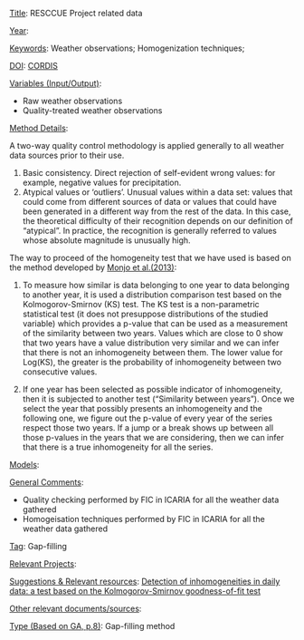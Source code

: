 <ins>Title</ins>: RESCCUE Project related data

<ins>Year</ins>: 

<ins>Keywords</ins>: Weather observations; Homogenization techniques; 

<ins>DOI</ins>: [CORDIS](https://cordis.europa.eu/project/id/700174) 

<ins>Variables (Input/Output)</ins>:
* Raw weather observations
* Quality-treated weather observations

<ins>Method Details</ins>: 

A two-way quality control methodology is applied generally to all weather data sources prior to their use.
1. Basic consistency. Direct rejection of self-evident wrong values: for example,
negative values for precipitation.
2. Atypical values or ‘outliers’. Unusual values within a data set: values that could come from different sources of data or values that could have been generated in a different way from the rest of the data. In this case, the theoretical difficulty of their recognition depends on our definition of “atypical”. In practice, the recognition is generally referred to values whose absolute magnitude is unusually high.

The way to proceed of the homogeneity test that we have used is based on the method
developed by [Monjo et al.(2013)](https://zenodo.org/records/6525733):
1. To measure how similar is data belonging to one year to data belonging to another year, it is used a distribution comparison test based on the Kolmogorov-Smirnov (KS) test. The KS test is a non-parametric statistical test (it does not presuppose distributions of the studied variable) which provides a p-value that can be used as a measurement of the similarity between two years. Values which are close to 0 show that two years have a value distribution very similar and we can infer that there is not an inhomogeneity between them. The lower value for Log(KS), the greater is the probability of inhomogeneity between two consecutive values.

2. If one year has been selected as possible indicator of inhomogeneity, then it is subjected to another test (“Similarity between years”). Once we select the year that possibly presents an inhomogeneity and the following one, we figure out the p-value of every year of the series respect those two years. If a jump or a break shows up between all those p-values in the years that we are considering, then we can infer that there is a true inhomogeneity for all the series.

<ins>Models</ins>:

<ins>General Comments</ins>: 
* Quality checking performed by FIC in ICARIA for all the weather data gathered
* Homogeisation techniques performed by FIC in ICARIA for all the weather data gathered

<ins>Tag</ins>: Gap-filling

<ins>Relevant Projects</ins>: 

<ins>Suggestions \& Relevant resources</ins>: [Detection of inhomogeneities in daily data: a test based on the Kolmogorov-Smirnov goodness-of-fit test](https://zenodo.org/records/6525733)

<ins>Other relevant documents/sources</ins>: 

<ins>Type (Based on GA, p.8)</ins>: Gap-filling method